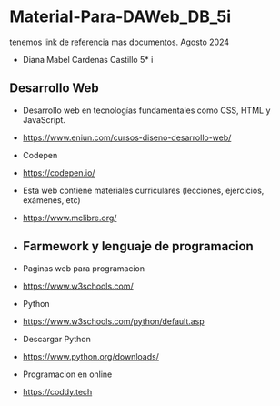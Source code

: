 # Material-Para-DAWeb_DB_5i
tenemos link de referencia mas documentos. Agosto 2024
- Diana Mabel Cardenas Castillo 5* i

## Desarrollo Web
- Desarrollo web en tecnologías fundamentales como CSS, HTML y JavaScript.
- https://www.eniun.com/cursos-diseno-desarrollo-web/

- Codepen
- https://codepen.io/

- Esta web contiene materiales curriculares (lecciones, ejercicios, exámenes, etc)
-  https://www.mclibre.org/

- ## Farmework y lenguaje de programacion
- Paginas web para programacion
- https://www.w3schools.com/
- Python
- https://www.w3schools.com/python/default.asp
- Descargar Python
- https://www.python.org/downloads/

- Programacion en online
- https://coddy.tech
  
